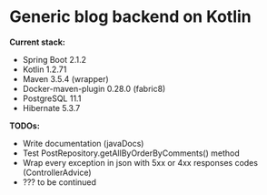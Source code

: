 # Generic blog backend on Kotlin

**Current stack:**
* Spring Boot 2.1.2
* Kotlin 1.2.71
* Maven 3.5.4 (wrapper)
* Docker-maven-plugin 0.28.0 (fabric8)
* PostgreSQL 11.1
* Hibernate 5.3.7

**TODOs:**
* Write documentation (javaDocs)
* Test PostRepository.getAllByOrderByComments() method
* Wrap every exception in json with 5xx or 4xx responses codes (ControllerAdvice)
* ??? to be continued